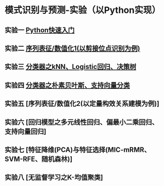 # 模式识别与预测-实验（以Python实现）

## 实验一 [Python快速入门](https://github.com/ZhijunBioinf/Pattern-Recognition-and-Prediction/blob/master/Lab1_PythonLearning/PythonLearning.md)

## 实验二 [序列表征/数值化1(以剪接位点识别为例)](https://github.com/ZhijunBioinf/Pattern-Recognition-and-Prediction/blob/master/Lab2_SplicingSequencesCoding/sequence_coding.md)

## 实验三 [分类器之kNN、Logistic回归、决策树](https://github.com/ZhijunBioinf/Pattern-Recognition-and-Prediction/blob/master/Lab3_Classifiers_KNN-LR-DT/classifiers1.md)

## 实验四 [分类器之朴素贝叶斯、支持向量分类](https://github.com/ZhijunBioinf/Pattern-Recognition-and-Prediction/blob/master/Lab4_Classifiers_Bayes-SVM/classifiers2.md)

## 实验五 [序列表征/数值化2(以定量构效关系建模为例)]

## 实验六 [回归模型之多元线性回归、偏最小二乘回归、支持向量回归]

## 实验七 [特征降维(PCA)与特征选择(MIC-mRMR、SVM-RFE、随机森林)]

## 实验八 [无监督学习之K-均值聚类]

